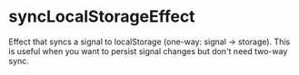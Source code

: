 # syncLocalStorageEffect

Effect that syncs a signal to localStorage (one-way: signal → storage). This is useful when you want to persist signal changes but don't need two-way sync.
